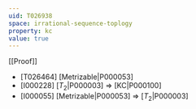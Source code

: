 ```yaml
---
uid: T026938
space: irrational-sequence-toplogy
property: kc
value: true
---
```

[[Proof]]

* [T026464] [Metrizable|P000053]
* [I000228] [$T_2$|P000003] => [KC|P000100]
* [I000055] [Metrizable|P000053] => [$T_2$|P000003]

